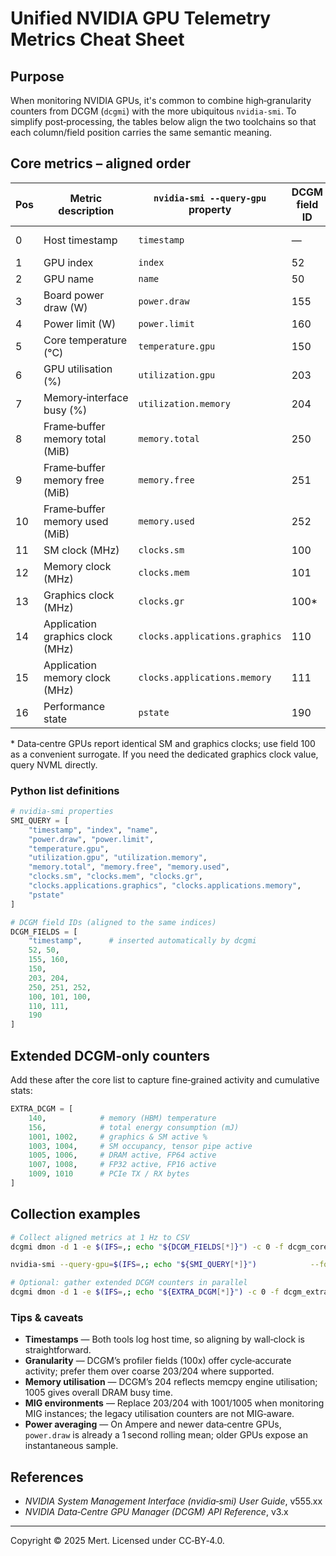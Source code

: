 # Unified NVIDIA GPU Telemetry Metrics Cheat Sheet

## Purpose
When monitoring NVIDIA GPUs, it's common to combine high‑granularity counters from DCGM (`dcgmi`) with the more ubiquitous `nvidia‑smi`. To simplify post‑processing, the tables below align the two toolchains so that each column/field position carries the same semantic meaning.

## Core metrics – aligned order

| Pos | Metric description | `nvidia‑smi --query-gpu` property | DCGM field ID | DCGM tag |
|----|----------------|-------------------------------|--------------|----------------------------|
| 0 | Host timestamp | `timestamp` | — | (added automatically by `dcgmi dmon`) |
| 1 | GPU index | `index` | 52 | `DCGM_FI_DEV_NVML_INDEX` |
| 2 | GPU name | `name` | 50 | `DCGM_FI_DEV_NAME` |
| 3 | Board power draw (W) | `power.draw` | 155 | `DCGM_FI_DEV_POWER_USAGE` |
| 4 | Power limit (W) | `power.limit` | 160 | `DCGM_FI_DEV_POWER_MGMT_LIMIT` |
| 5 | Core temperature (°C) | `temperature.gpu` | 150 | `DCGM_FI_DEV_GPU_TEMP` |
| 6 | GPU utilisation (%) | `utilization.gpu` | 203 | `DCGM_FI_DEV_GPU_UTIL` |
| 7 | Memory‑interface busy (%) | `utilization.memory` | 204 | `DCGM_FI_DEV_MEM_COPY_UTIL` |
| 8 | Frame‑buffer memory total (MiB) | `memory.total` | 250 | `DCGM_FI_DEV_FB_TOTAL` |
| 9 | Frame‑buffer memory free (MiB) | `memory.free` | 251 | `DCGM_FI_DEV_FB_FREE` |
| 10 | Frame‑buffer memory used (MiB) | `memory.used` | 252 | `DCGM_FI_DEV_FB_USED` |
| 11 | SM clock (MHz) | `clocks.sm` | 100 | `DCGM_FI_DEV_SM_CLOCK` |
| 12 | Memory clock (MHz) | `clocks.mem` | 101 | `DCGM_FI_DEV_MEM_CLOCK` |
| 13 | Graphics clock (MHz) | `clocks.gr` | 100* | (SM clock used as proxy) |
| 14 | Application graphics clock (MHz) | `clocks.applications.graphics` | 110 | `DCGM_FI_DEV_APP_SM_CLOCK` |
| 15 | Application memory clock (MHz) | `clocks.applications.memory` | 111 | `DCGM_FI_DEV_APP_MEM_CLOCK` |
| 16 | Performance state | `pstate` | 190 | `DCGM_FI_DEV_PSTATE` |

\* Data‑centre GPUs report identical SM and graphics clocks; use field 100 as a convenient surrogate. If you need the dedicated graphics clock value, query NVML directly.

### Python list definitions

```python
# nvidia‑smi properties
SMI_QUERY = [
    "timestamp", "index", "name",
    "power.draw", "power.limit",
    "temperature.gpu",
    "utilization.gpu", "utilization.memory",
    "memory.total", "memory.free", "memory.used",
    "clocks.sm", "clocks.mem", "clocks.gr",
    "clocks.applications.graphics", "clocks.applications.memory",
    "pstate"
]

# DCGM field IDs (aligned to the same indices)
DCGM_FIELDS = [
    "timestamp",      # inserted automatically by dcgmi
    52, 50,
    155, 160,
    150,
    203, 204,
    250, 251, 252,
    100, 101, 100,
    110, 111,
    190
]
```

## Extended DCGM‑only counters

Add these after the core list to capture fine‑grained activity and cumulative stats:

```python
EXTRA_DCGM = [
    140,            # memory (HBM) temperature
    156,            # total energy consumption (mJ)
    1001, 1002,     # graphics & SM active %
    1003, 1004,     # SM occupancy, tensor pipe active
    1005, 1006,     # DRAM active, FP64 active
    1007, 1008,     # FP32 active, FP16 active
    1009, 1010      # PCIe TX / RX bytes
]
```

## Collection examples

```bash
# Collect aligned metrics at 1 Hz to CSV
dcgmi dmon -d 1 -e $(IFS=,; echo "${DCGM_FIELDS[*]}") -c 0 -f dcgm_core.csv

nvidia-smi --query-gpu=$(IFS=,; echo "${SMI_QUERY[*]}")            --format=csv,noheader -l 1 > smi_core.csv

# Optional: gather extended DCGM counters in parallel
dcgmi dmon -d 1 -e $(IFS=,; echo "${EXTRA_DCGM[*]}") -c 0 -f dcgm_extra.csv
```

### Tips & caveats

* **Timestamps** — Both tools log host time, so aligning by wall‑clock is straightforward.
* **Granularity** — DCGM’s profiler fields (100x) offer cycle‑accurate activity; prefer them over coarse 203/204 where supported.
* **Memory utilisation** — DCGM’s 204 reflects memcpy engine utilisation; 1005 gives overall DRAM busy time.
* **MIG environments** — Replace 203/204 with 1001/1005 when monitoring MIG instances; the legacy utilisation counters are not MIG‑aware.
* **Power averaging** — On Ampere and newer data‑centre GPUs, `power.draw` is already a 1 second rolling mean; older GPUs expose an instantaneous sample.

## References
* *NVIDIA System Management Interface (nvidia‑smi) User Guide*, v555.xx
* *NVIDIA Data‑Centre GPU Manager (DCGM) API Reference*, v3.x

---

Copyright © 2025 Mert. Licensed under CC‑BY‑4.0.
